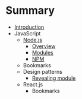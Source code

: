 # Summary

* [Introduction](README.md)
* JavaScript
   * [Node.js](nodejs.md)
       * [Overview](new.md)
       * [Modules](modules.md)
       * [NPM](npm.md)
   * Bookmarks
   * Design patterns
       * [Revealing module](revealing_module.md)
   * React.js
       * Bookmarks


